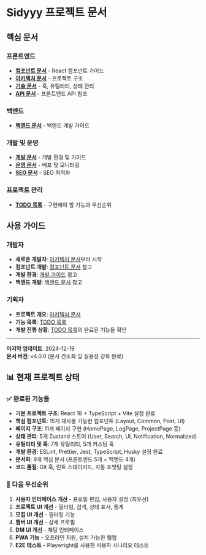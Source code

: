 # Sidyyy 프로젝트 문서

## 핵심 문서

### 프론트엔드

- [**컴포넌트 문서**](./components/README.md) - React 컴포넌트 가이드
- [**아키텍처 문서**](./architecture/README.md) - 프로젝트 구조
- [**기술 문서**](./technical/README.md) - 훅, 유틸리티, 상태 관리
- [**API 문서**](./api/README.md) - 프론트엔드 API 참조

### 백엔드

- [**백엔드 문서**](./backend/README.md) - 백엔드 개발 가이드

### 개발 및 운영

- [**개발 문서**](./development/README.md) - 개발 환경 및 가이드
- [**운영 문서**](./operations/README.md) - 배포 및 모니터링
- [**SEO 문서**](./seo/README.md) - SEO 최적화

### 프로젝트 관리

- [**TODO 목록**](./todo.md) - 구현해야 할 기능과 우선순위

## 사용 가이드

### 개발자

- **새로운 개발자**: [아키텍처 문서](./architecture.md)부터 시작
- **컴포넌트 개발**: [컴포넌트 문서](./components.md) 참고
- **개발 환경**: [개발 가이드](./development.md) 참고
- **백엔드 개발**: [백엔드 문서](./backend/README.md) 참고

### 기획자

- **프로젝트 개요**: [아키텍처 문서](./architecture.md)
- **기능 목록**: [TODO 목록](./todo.md)
- **개발 진행 상황**: [TODO 목록](./todo.md)의 완료된 기능들 확인

---

**마지막 업데이트**: 2024-12-19  
**문서 버전**: v4.0.0 (문서 간소화 및 실용성 강화 완료)

## 📊 현재 프로젝트 상태

### ✅ 완료된 기능들

- **기본 프로젝트 구조**: React 18 + TypeScript + Vite 설정 완료
- **핵심 컴포넌트**: 15개 재사용 가능한 컴포넌트 (Layout, Common, Post, UI)
- **페이지 구조**: 11개 페이지 구현 (HomePage, LogPage, ProjectPage 등)
- **상태 관리**: 5개 Zustand 스토어 (User, Search, UI, Notification, Normalized)
- **유틸리티 및 훅**: 7개 유틸리티, 5개 커스텀 훅
- **개발 환경**: ESLint, Prettier, Jest, TypeScript, Husky 설정 완료
- **문서화**: 9개 핵심 문서 (프론트엔드 5개 + 백엔드 4개)
- **코드 품질**: Git 훅, 린트 스테이지드, 자동 포맷팅 설정

### 📝 다음 우선순위

1. **사용자 인터페이스 개선** - 프로필 편집, 사용자 설정 (최우선)
2. **프로젝트 UI 개선** - 필터링, 검색, 상태 표시, 통계
3. **모집 UI 개선** - 필터링 기능
4. **멤버 UI 개선** - 상세 프로필
5. **DM UI 개선** - 채팅 인터페이스
6. **PWA 기능** - 오프라인 지원, 설치 가능한 웹앱
7. **E2E 테스트** - Playwright를 사용한 사용자 시나리오 테스트

